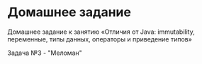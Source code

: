 # Домашнее задание

Домашнее задание к занятию «Отличия от Java: immutability, переменные, типы данных, операторы и приведение типов»

Задача №3 - "Меломан"